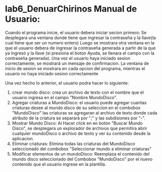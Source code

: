 # lab6_DenuarChirinos Manual de Usuario:
Cuando el programa inicie, el usuario debera iniciar secion primero:
  Se desplegara una ventana donde tiene que ingresar la contraseña y la llave(la cual tiene que ser un numero entero)
  Luego se mostrara otra ventana en la que el usuario debera de ingresar la contraseña generada a partir de la que 
  ya ingresó y la llave (si presiona el boton Ayuda, se llenara el campo con la contraseña generada).
Una vez el usuario haya iniciado sesion correctamente, se mostrará un mensaje de confirmacion.
La ventana de inicio de sesion se mostrara en cada opcion del programa, mientras el usuario no haya iniciado sesion correctamente

Una vez hecho lo anterior, el usuario podra hacer lo siguiente:
1) crear mundo disco: crea un archivo de texto con el nombre que el usuario ingresa en el campo "Nombre MundoDisco".
2) Agregar criaturas a MundoDisco: el usuario puede agregar cuantas criaturas desee al mundo disco de su seleccion en el combobox "MundoDisco"
  las criaturas se agregaran al archivo de texto donde cada atributo de la criatura se separará por ";" y las subdisiones por "-".
3) Mostrar Mundo Disco: Al Hacer click en en botón "Buscar Mundo Disco", se desplegara un explorador de archivos que permitira abrir 
  cualquier mundoDisco o archivo de texto y ver su contenido desde la aplicacion.
4) Eliminar criaturas: Elimina todas las criaturas del MundoDisco seleccionado del combobox "Seleccionar mundo a eliminar criaturas"
5) Modificar elementos de un mundoDisco: Reemplaza el contenido del mundo disco seleccionado del Combobox "MundoDisco" por el nuevo
  contenido que el usuario ingrese en la plantilla.
